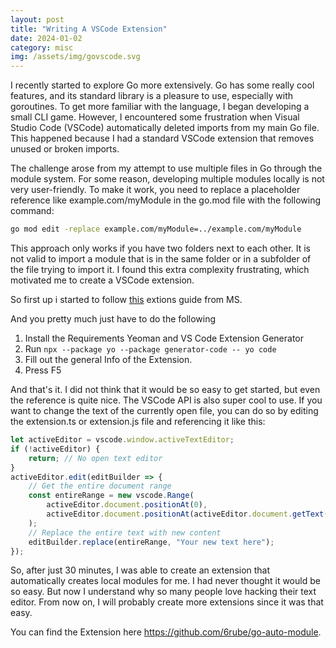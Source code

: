 ```yaml
---
layout: post
title: "Writing A VSCode Extension"
date: 2024-01-02
category: misc
img: /assets/img/govscode.svg
---
```


I recently started to explore Go more extensively. Go has some really cool features, and its standard library is a pleasure to use, especially with goroutines. To get more familiar with the language, I began developing a small CLI game. However, I encountered some frustration when Visual Studio Code (VSCode) automatically deleted imports from my main Go file. This happened because I had a standard VSCode extension that removes unused or broken imports.

The challenge arose from my attempt to use multiple files in Go through the module system. For some reason, developing multiple modules locally is not very user-friendly. To make it work, you need to replace a placeholder reference like example.com/myModule in the go.mod file with the following command:

```bash
go mod edit -replace example.com/myModule=../example.com/myModule
```

This approach only works if you have two folders next to each other. It is not valid to import a module that is in the same folder or in a subfolder of the file trying to import it. I found this extra complexity frustrating, which motivated me to create a VSCode extension.

So first up i started to follow [this](https://code.visualstudio.com/api/get-started/your-first-extension) extions guide from MS.

And you pretty much just have to do the following 

1. Install the Requirements Yeoman and VS Code Extension Generator
2. Run ```npx --package yo --package generator-code -- yo code```
3. Fill out the general Info of the Extension.
4. Press F5

 And that's it.
I did not think that it would be so easy to get started, but even the reference is quite nice.
The VSCode API is also super cool to use. If you want to change the text of the currently open file, you can do so by editing the extension.ts or extension.js file and referencing it like this:
```js
let activeEditor = vscode.window.activeTextEditor;
if (!activeEditor) {
    return; // No open text editor
}
activeEditor.edit(editBuilder => {
    // Get the entire document range
    const entireRange = new vscode.Range(
        activeEditor.document.positionAt(0),
        activeEditor.document.positionAt(activeEditor.document.getText().length)
    );
    // Replace the entire text with new content
    editBuilder.replace(entireRange, "Your new text here");
});
```
So, after just 30 minutes, I was able to create an extension that automatically creates local modules for me.
I had never thought it would be so easy. But now I understand why so many people love hacking their text editor.
From now on, I will probably create more extensions since it was that easy.

You can find the Extension here https://github.com/6rube/go-auto-module.